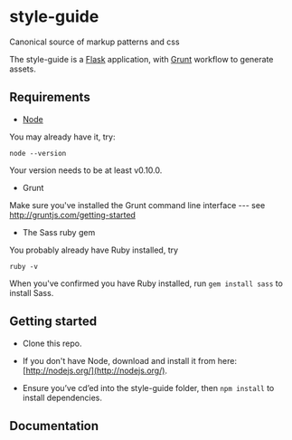 style-guide
===========

Canonical source of markup patterns and css

The style-guide is a [Flask](http://flask.pocoo.org/) application, with [Grunt](http://gruntjs.com/) workflow to generate assets.


## Requirements

* [Node](http://nodejs.org/)

You may already have it, try:

```
node --version
```

Your version needs to be at least v0.10.0.

* Grunt

Make sure you've installed the Grunt command line interface --- see http://gruntjs.com/getting-started

* The Sass ruby gem

You probably already have Ruby installed, try

```
ruby -v
```

When you've confirmed you have Ruby installed, run ```gem install sass``` to install Sass.

## Getting started

* Clone this repo.

* If you don't have Node, download and install it from here: [http://nodejs.org/](http://nodejs.org/).

* Ensure you’ve cd’ed into the style-guide folder, then ```npm install``` to install dependencies.

## Documentation